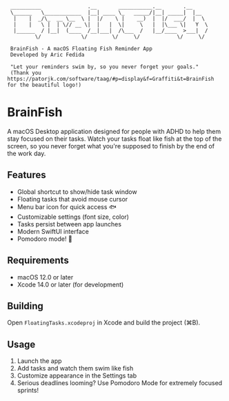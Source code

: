 ```
 __________               .__       ___________.__       .__
 \______   \____________  |__| ____ \_   _____/|__| _____|  |__
  |    |  _/\_  __ \__  \ |  |/    \ |    __)  |  |/  ___/  |  \
  |    |   \ |  | \// __ \|  |   |  \|     \   |  |\___ \|   Y  \
  |______  / |__|  (____  /__|___|  /\___  /   |__/____  >___|  /
         \/             \/        \/     \/            \/     \/

 BrainFish - A macOS Floating Fish Reminder App
 Developed by Aric Fedida

 "Let your reminders swim by, so you never forget your goals."
 (Thank you https://patorjk.com/software/taag/#p=display&f=Graffiti&t=BrainFish for the beautiful logo!)
```

# BrainFish

A macOS Desktop application designed for people with ADHD to help them stay focused on their tasks.
Watch your tasks float like fish at the top of the screen, so you never forget what you're supposed to finish by the end of the work day.


## Features

- Global shortcut to show/hide task window
- Floating tasks that avoid mouse cursor
- Menu bar icon for quick access 🐟
- Customizable settings (font size, color)
- Tasks persist between app launches
- Modern SwiftUI interface
- Pomodoro mode! 🍅


## Requirements

- macOS 12.0 or later
- Xcode 14.0 or later (for development)


## Building

Open `FloatingTasks.xcodeproj` in Xcode and build the project (⌘B).


## Usage

1. Launch the app
2. Add tasks and watch them swim like fish
3. Customize appearance in the Settings tab
4. Serious deadlines looming? Use Pomodoro Mode for extremely focused sprints!
